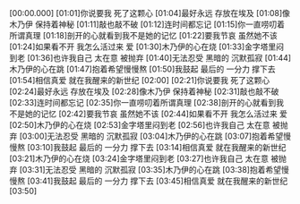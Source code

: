 [00:00.000]
[01:01]你说要我 死了这颗心
[01:04]最好永远 存放在埃及
[01:08]像木乃伊 保持着神秘
[01:11]敲也敲不破
[01:12]连时间都忘记
[01:15]你一直唠叨着所谓真理
[01:18]剖开的心就看到我不是她的记忆
[01:22]要我节哀 虽然她不该
[01:24]如果看不开 我怎么活过来 爱
[01:30]木乃伊的心在烧
[01:33]金字塔里闷到老
[01:36]也许我自己 太在意 被抛弃
[01:40]无法忍受 黑暗的 沉默孤寂
[01:44]木乃伊的心在跳
[01:47]抱着希望慢慢熬
[01:50]我鼓起 最后的 一分力 撑下去
[01:54]相信真爱 就在我醒来的新世纪
[02:00]
[02:21]你说要我 死了这颗心
[02:24]最好永远 存放在埃及
[02:28]像木乃伊 保持着神秘
[02:31]敲也敲不破
[02:33]连时间都忘记
[02:35]你一直唠叨着所谓真理
[02:38]剖开的心就看到我不是她的记忆
[02:42]要我节哀 虽然她不该
[02:44]如果看不开 我怎么活过来 爱
[02:50]木乃伊的心在烧
[02:53]金字塔里闷到老
[02:56]也许我自己 太在意 被抛弃
[03:00]无法忍受 黑暗的 沉默孤寂
[03:04]木乃伊的心在跳
[03:07]抱着希望慢慢熬
[03:10]我鼓起 最后的 一分力 撑下去
[03:14]相信真爱 就在我醒来的新世纪
[03:21]木乃伊的心在烧
[03:24]金字塔里闷到老
[03:27]也许我自己 太在意 被抛弃
[03:31]无法忍受 黑暗的 沉默孤寂
[03:35]木乃伊的心在跳
[03:38]抱着希望慢慢熬
[03:41]我鼓起 最后的 一分力 撑下去
[03:45]相信真爱 就在我醒来的新世纪
[03:50]


